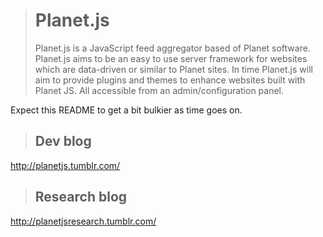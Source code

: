 > # Planet.js
> Planet.js is a JavaScript feed aggregator based of Planet software. Planet.js aims to be an easy to use server framework for websites which are data-driven or similar to Planet sites. In time Planet.js will aim to provide plugins and themes to enhance websites built with Planet JS. All accessible from an admin/configuration panel.

Expect this README to get a bit bulkier as time goes on.  
> ## Dev blog  
http://planetjs.tumblr.com/
> ## Research blog  
http://planetjsresearch.tumblr.com/
